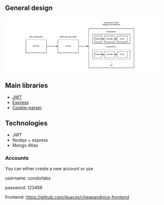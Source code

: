 ## General design

![](files/diagram.png)

## Main libraries

- [JWT](https://github.com/auth0/node-jsonwebtoken)
- [Express](https://github.com/expressjs/express)
- [Cookie-parser](https://github.com/expressjs/cookie-parser)

## Technologies

- JWT
- Nodejs + express
- Mongo Atlas

### Accounts

You can either create a new account or use

username: condorlabs

password: 123456

Frontend: https://github.com/duacos/cheapandnice-frontend
